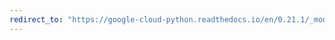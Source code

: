 ```yaml
---
redirect_to: "https://google-cloud-python.readthedocs.io/en/0.21.1/_modules/google/cloud/datastore/transaction.html"
---
```

